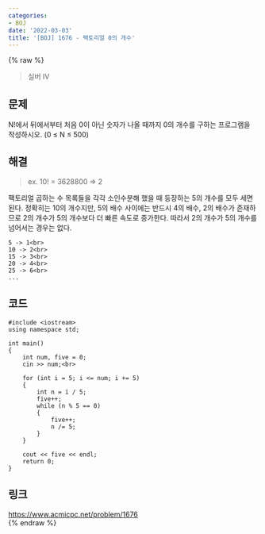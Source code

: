 ```yaml
---
categories:
- BOJ
date: '2022-03-03'
title: '[BOJ] 1676 - 팩토리얼 0의 개수'
---
```


{% raw %}
>실버 IV

## 문제
N!에서 뒤에서부터 처음 0이 아닌 숫자가 나올 때까지 0의 개수를 구하는 프로그램을 작성하시오. (0 ≤ N ≤ 500)

##  해결
> ex. 10! = 3628800 => 2<br>

팩토리얼 곱하는 수 목록들을 각각 소인수분해 했을 때 등장하는 5의 개수를 모두 세면 된다. 정확히는 10의 개수지만, 5의 배수 사이에는 반드시 4의 배수, 2의 배수가 존재하므로 2의 개수가 5의 개수보다 더 빠른 속도로 증가한다. 따라서 2의 개수가 5의 개수를 넘어서는 경우는 없다.

```
5 -> 1<br>
10 -> 2<br>
15 -> 3<br>
20 -> 4<br>
25 -> 6<br>
...
```

## 코드
```
#include <iostream>
using namespace std;

int main()
{
	int num, five = 0;
	cin >> num;<br>

	for (int i = 5; i <= num; i += 5)
	{
		int n = i / 5;
		five++;
		while (n % 5 == 0)
		{
			five++;
			n /= 5;
		}
	}

	cout << five << endl;
	return 0;
}
```

## 링크
https://www.acmicpc.net/problem/1676<br>
{% endraw %}